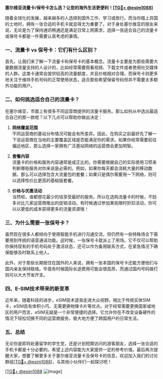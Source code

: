**塞尔维亚流量卡/保号卡怎么选？让您的海外生活更便利！[[TG💪+ @esim1088](https://t.me/s/esim1088)]**

随着全球化的发展，越来越多的人选择到国外工作、学习或旅行。而当你踏上异国的土地时，拥有一张合适的手机卡就显得尤为重要了。对于身处塞尔维亚的朋友来说，无论是为了保持通讯畅通还是满足日常上网需求，选择一张适合自己的流量卡或保号卡都是一件需要认真考虑的事情。

### 一、流量卡 vs 保号卡：它们有什么区别？

首先，让我们来了解一下流量卡和保号卡的基本概念。流量卡主要是为那些需要大量数据流量支持的人设计的，比如经常需要观看视频、下载文件或者使用社交媒体的人群。这类卡通常会提供较高的流量额度，并且价格相对合理。而保号卡则更多地关注于维持手机号码的正常使用状态，适合那些希望保留号码但并不需要太多额外功能的用户。

### 二、如何挑选适合自己的流量卡？

在塞尔维亚，市面上有很多不同运营商提供的流量卡服务。那么如何从中选出最适合自己的那一款呢？以下几点可以帮助你做出决定：

1. **网络覆盖范围**  
   不同运营商的基站分布情况可能会有所差异。因此，在购买之前最好先了解一下该运营商在当地的主要覆盖区域是否能满足你的需求。如果你经常需要前往偏远地区，那么选择一家拥有广泛基站网络的运营商会更加明智。

2. **套餐内容**  
   流量卡的价格和服务内容通常是成正比的。你需要根据自己的实际使用习惯来判断哪些服务对你来说是必需的。例如，如果你每天都会消耗大量的移动数据，那么可以选择包含大流量包的套餐；如果只是偶尔需要用一下网络，则可以选择性价比更高的基础版套餐。

3. **价格与优惠活动**  
   当然啦，谁都想花最少的钱享受最好的服务。所以在选购流量卡的时候，不妨多对比几家运营商推出的促销活动。有时候通过参加某些限时折扣活动，你可以以更低的成本获得更多的流量资源哦！

### 三、为什么需要一张保号卡？

虽然现在很多人都倾向于使用智能手机进行沟通交流，但仍然有一些特殊场合下需要用到传统的语音通话功能。这时候，一张保号卡就派上了用场。它不仅可以帮助你保持现有的手机号码处于激活状态，还可以作为备用联系方式，在紧急情况下确保能够及时联系上他人。

此外，对于那些长期居住在国外的人来说，拥有一张本国的保号卡还能方便他们与国内亲友保持联络。毕竟有时候国际长途费用可能会很高昂，而通过国内号码拨打则可以大大节省开支。

### 四、E-SIM技术带来的新变革

近年来，随着科技的进步，eSIM技术逐渐走进大众视野。相比于传统实体SIM卡，eSIM具有体积小巧、无需更换物理卡片等优点。对于经常需要更换国家或地区的用户而言，eSIM无疑是一个非常便捷的选择。它允许你在不改变设备硬件的情况下轻松切换不同的运营商服务，极大地方便了跨国用户的日常生活。

### 五、总结

无论你是即将赴塞留学的学生党，还是计划短期访问的游客朋友，选择一张合适的手机卡都是十分必要的。希望上述内容能为大家提供一定的参考价值。最后再次提醒大家，想要了解更多关于塞尔维亚流量卡及保号卡的信息，欢迎加入我们的讨论群组[[TG💪+ @esim1088](https://t.me/s/esim1088)]，与其他小伙伴们一起探讨吧！

[[TG💪+ @esim1088](https://t.me/s/esim1088) ![Image](https://i.postimg.cc/4NQfJmqS/Snipaste-2025-05-13-00-14-12.png)]